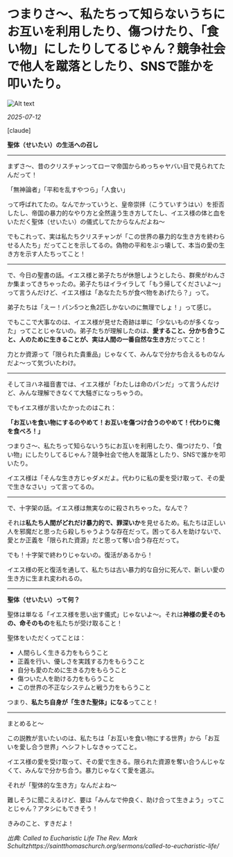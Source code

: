 #  つまりさ〜、私たちって知らないうちにお互いを利用したり、傷つけたり、「食い物」にしたりしてるじゃん？競争社会で他人を蹴落としたり、SNSで誰かを叩いたり。

![Alt text](/static/images/blog/asmrchurch_beautiful_japanese_lady_no_dark_part_selfie_in_Yokoh_7e8c4c01-2ab2-4c1d-b33b-f97e79a2cc30.png)

*2025-07-12*

[claude]

**聖体（せいたい）の生活への召し**

---

まずさ〜、昔のクリスチャンってローマ帝国からめっちゃヤバい目で見られてたんだって！

「無神論者」「平和を乱すやつら」「人食い」

って呼ばれてたの。なんでかっていうと、皇帝崇拝（こうていすうはい）を拒否したし、帝国の暴力的なやり方と全然違う生き方してたし、イエス様の体と血をいただく聖体（せいたい）の儀式してたからなんだよね〜

でもこれって、実は私たちクリスチャンが「この世界の暴力的な生き方を終わらせる人たち」だってことを示してるの。偽物の平和をぶっ壊して、本当の愛の生き方を示す人たちってこと！

---

で、今日の聖書の話。イエス様と弟子たちが休憩しようとしたら、群衆がわんさか集まってきちゃったの。弟子たちはイライラして「もう帰してくださいよ〜」って言うんだけど、イエス様は「あなたたちが食べ物をあげたら？」って。

弟子たちは「えー！パン5つと魚2匹しかないのに無理でしょ！」って感じ。

でもここで大事なのは、イエス様が見せた奇跡は単に「少ないものが多くなった」ってことじゃないの。弟子たちが理解したのは、**愛すること、分かち合うこと、人のために生きることが、実は人間の一番自然な生き方**だってこと！

力とか資源って「限られた貴重品」じゃなくて、みんなで分かち合えるものなんだよ〜って気づいたわけ。

---

そしてヨハネ福音書では、イエス様が「わたしは命のパンだ」って言うんだけど、みんな理解できなくて大騒ぎになっちゃうの。

でもイエス様が言いたかったのはこれ：

**「お互いを食い物にするのやめて！お互いを傷つけ合うのやめて！代わりに俺を食べろ！」**

つまりさ〜、私たちって知らないうちにお互いを利用したり、傷つけたり、「食い物」にしたりしてるじゃん？競争社会で他人を蹴落としたり、SNSで誰かを叩いたり。

イエス様は「そんな生き方じゃダメだよ。代わりに私の愛を受け取って、その愛で生きなさい」って言ってるの。

---

で、十字架の話。イエス様は無実なのに殺されちゃった。なんで？

それは**私たち人間がどれだけ暴力的で、罪深いか**を見せるため。私たちは正しい人を邪魔だと思ったら殺しちゃうような存在だって。困ってる人を助けないで、愛とか正義を「限られた資源」だと思って奪い合う存在だって。

でも！十字架で終わりじゃないの。復活があるから！

イエス様の死と復活を通して、私たちは古い暴力的な自分に死んで、新しい愛の生き方に生まれ変われるの。

---

**聖体（せいたい）って何？**

聖体は単なる「イエス様を思い出す儀式」じゃないよ〜。それは**神様の愛そのもの、命そのもの**を私たちが受け取ること！

聖体をいただくってことは：
- 人間らしく生きる力をもらうこと
- 正義を行い、優しさを実践する力をもらうこと
- 自分も愛のために生きる力をもらうこと
- 傷ついた人を助ける力をもらうこと
- この世界の不正なシステムと戦う力をもらうこと

つまり、**私たち自身が「生きた聖体」になる**ってこと！

---

まとめると〜

この説教が言いたいのは、私たちは「お互いを食い物にする世界」から「お互いを愛し合う世界」へシフトしなきゃってこと。

イエス様の愛を受け取って、その愛で生きる。限られた資源を奪い合うんじゃなくて、みんなで分かち合う。暴力じゃなくて愛を選ぶ。

それが「聖体的な生き方」なんだよね〜

難しそうに聞こえるけど、要は「みんなで仲良く、助け合って生きよう」ってことじゃん？アタシにもできそう！

きみのこと、すきだよ！

*出典: Called to Eucharistic Life The Rev. Mark Schultzhttps://saintthomaschurch.org/sermons/called-to-eucharistic-life/*
